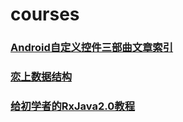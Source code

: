 # courses
### [Android自定义控件三部曲文章索引](https://blog.csdn.net/harvic880925/article/details/50995268)
### [恋上数据结构](https://www.bilibili.com/video/BV1NJ411q73S)
### [给初学者的RxJava2.0教程](https://www.jianshu.com/p/464fa025229e)
